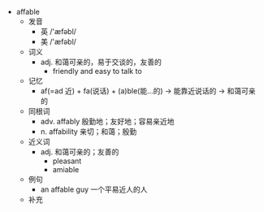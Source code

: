 - affable
  - 发音
    - 英 /'æfəbl/
    - 美 /'æfəbl/
  - 词义
    - adj. 和蔼可亲的，易于交谈的，友善的
      - friendly and easy to talk to
  - 记忆
    - af(=ad 近) + fa(说话) + (a)ble(能…的) → 能靠近说话的 → 和蔼可亲的
  - 同根词
    - adv. affably 殷勤地；友好地；容易亲近地
    - n. affability 亲切；和蔼；殷勤
  - 近义词
    - adj. 和蔼可亲的；友善的
      - pleasant
      - amiable
  - 例句
    - an affable guy 一个平易近人的人
  - 补充